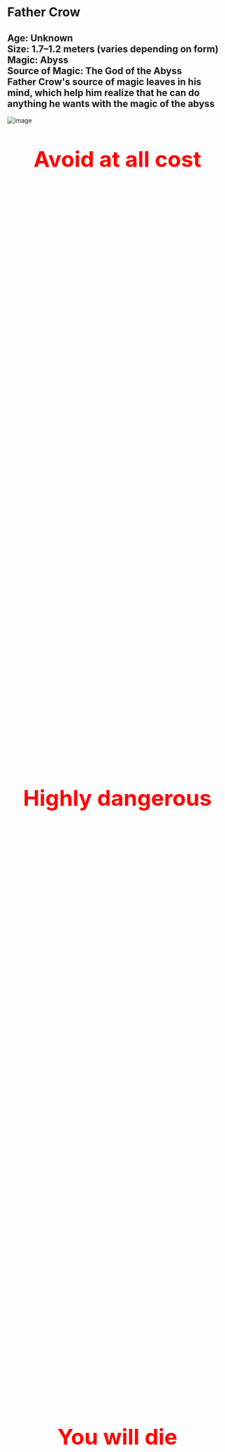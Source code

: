# Father Crow

**Age:** Unknown  
**Size:** 1.7–1.2 meters (varies depending on form)  
**Magic:** Abyss  
**Source of Magic:** The God of the Abyss  
Father Crow's source of magic leaves in his mind, which help him realize that he can do anything he wants with the magic of the abyss 
---
![image](https://github.com/user-attachments/assets/edf1025d-1ba9-4919-be47-9be16afddec8)

<div style="color: red; font-weight: bold; text-align: center;">

  <p style="margin-bottom: 1400px; font-size: 50px;"> Avoid at all cost</p>
  <p style="margin-bottom: 1400px; font-size: 50px;"> Highly dangerous</p>
  <p style="margin-bottom: 1400px; font-size: 50px;"> You will die</p>
   <p align="center">
  <a href="https://alongidron.github.io/molgurath_wiki/character/overlords.html">
    ← Return to Overlords
  </a>
</p>
  <p style="margin-bottom: 1400px; font-size: 50px;"> You can move on now</p>
  <p style="margin-bottom: 1400px; font-size: 50px;"> Even if you learn about him you will still die to him</p>

</div>
---

*Still here?*  
Then you’re either **too foolish**… or **already too far gone.**  

Very well. Let me tell you about the one **even gods avoid…**  

---

### **Mini Story**
Father Crow—one of the most powerful, dangerous, and cruel overlords you will ever face— but he was not always that way. Once, he was known as Gabriel, a creative and joyful child born into the wrong crow clan.

Back in the days of the Crow King, the Crow people were divided into clans. Gabriel belonged to the Hoga Rath, the clan of warriors. But unlike the others, Gabriel studied magic, not combat. For that, he was relentlessly bullied by his parents, his brothers, and nearly every other crow in the clan.

Only two spared him. His sister Lila, who left the clan when Gabriel was seven due to its cruelty, and one brother, Jakob, who admired Gabriel’s knowledge of magic but did little to protect him.

As time passed, Gabriel’s heart filled with rage and sorrow. He didn’t blame the crows. He blamed the Crow King, who had forged a cruel and unforgiving society. And so, at the age of eleven, Gabriel left home, wandering the world alone.

After nearly a year, voices began whispering in his mind. They promised strength, vengeance, and power. He followed the whispers until he reached a glowing green pool, within which a creature waited—the God of the Abyss.

The Abyss god promised him power, freedom from pain, and a path to revenge—if only Gabriel would help set him free. Without hesitation, Gabriel agreed, allowing the abyss to enter his mind.

The god believed the boy would be easy to control—a child, after all, should be malleable. But he was wrong. Inside Gabriel burned anger, hatred, and a darkness deeper than the void itself.

They say if you stare into the abyss, the abyss corrupts you. But when Gabriel stared into it… he corrupted the abyss.

With his newfound power, Gabriel began preparing. For twenty years, he trained in the shadows, growing stronger. And when the time came, he returned to the Crow Kingdom.

But fate threw him a moment of light. As he passed an old crow-woman struggling on the roadside, Gabriel—out of instinct—helped her. And in that instant, something flickered inside him: a spark of light in the darkness.

This light changed him. He abandoned his plan for revenge and instead formed a resistance, determined to purify the crows. He took the name Father Crow, believing he could guide his people to a better future.

But the resistance was weak. The king’s army crushed them. His followers were captured, and Father Crow was banished. He begged for their lives—but the king wanted a show. An example. One by one, his followers were executed before his eyes.

And in that moment, as the last head fell, Father Crow stopped crying.

His tears dried. His heart emptied. A smile crept across his face—not the grin of a madman, but the expression of a soul finally freed from empathy. In that instant, he became pure darkness.

He walked away.

He found a cave, made sure he was alone, and meditated—diving deep into his mind where he once again met the God of the Abyss. Without hesitation, he attacked. Blow after blow, he punished the god for deceiving him. The god pleaded. He claimed that giving Gabriel all his power at once would have killed him.

Father Crow, sensing the lie, tightened his grip, choking the god until he turned pale.  
Then, the Abyss god gasped out a final offer: a halberd, hidden and ancient, that held the power Father Crow truly sought.

Father Crow let go.  
The God of the Abyss, weakened and breathless, drew a map—etched into the very air of the dream realm—leading to the weapon Father Crow sought: the Halberd of the Abyss.

Father Crow awoke in the cave. He rose in silence, eyes glowing with renewed purpose, and began his journey.  
For eleven months, he followed the path laid before him. Along the way, assassins, warriors, and fools hungry for glory tried to stop him. But none were a match. Each encounter ended the same: blood on the blade, silence in the wind.

At last, he arrived at the Temple of the Abyss, a forgotten ruin buried beneath shadow and time. As his hand closed around the halberd, a pulse of abyssal energy exploded across the land—like a scream muffled by the void.

Only two beings cared for it.  
One was the King of the Crows, perched high in his obsidian tower.  
The other was the Gargantura.

He no longer sought resistance—he demanded allegiance. For a full year, he scoured the lands, challenging every warrior, beast, and creature he could find. If they failed to meet his standards, he killed them without hesitation. If they survived, they were recruited into his army.

To ensure their loyalty, he gave each a crow mask, cursed to never come off. If removed, death would follow within a day.

But as his army grew, two eyes began watching him.  
One was powerful—so powerful that even Father Crow could not ignore its presence.  
The other was weak, barely worth noticing—but it never blinked.

For months, he tried to shake them off, sending scouts and casting spells, but nothing worked. Wherever he went, they followed. Silently. Patiently.

Eventually, he wandered to the cold mountains of Beedavilan, a place of emptiness, snow, and wind so sharp it could carve bone. The weak gaze disappeared in the frozen silence, but the stronger presence drew nearer.

Sensing a battle, Father Crow sat cross-legged in the snow, meditating to locate the source.  
But he was already too late.  
Two minutes later, the snow around him cracked.

Before him stood the Gargantura. Without hesitation, Father Crow struck—a perfect slash meant to bisect the beast in a single motion. And it did. For a moment.

But when he turned to look, the Gargantura was already healing, its body knitting itself back together at an alarming rate.  
It turned its head and let out a roar of pure flame, purple fire spewing toward Father Crow like the breath of a dying star.  
He dodged, barely.

And so the battle began.  
It raged for hours, perhaps even days. Father Crow cut, slashed, burned, and cursed the beast. He unleashed abyssal magic, tried to erase it from existence, and even tore it apart limb by limb.  
But nothing worked.

The Gargantura not only healed—it adapted, becoming faster, sharper, and more ruthless with every strike. Yet in the end, Father Crow prevailed. From the corpses of his enemies, he had once collected a dagger, and with it, he pierced the creature; a portal opened under the Gargantura that sent him to hell.

Father Crow was left broken and bloodied, but the trial was not over. Seven riders approached—crows on horseback. Four of them he recognized from his childhood, though three were strangers to him. Among them was General Osricain. At once, Osricain warned the others not to draw too close, for he alone could sense the terrible power bleeding from Father Crow’s wounded form. When he looked deeper, he knew—this was the crow he had long sought to overthrow the king.

Two of the riders beside Osricain were his loyal students, bound to him regardless of his ambition. The other four, however, branded him a traitor. Osricain gave them one chance to join him. When they refused, he cut them down.

Father Crow, dazed and weakened, struggled to understand. Osricain revealed his intent, urging Father Crow to recover his strength before the task ahead.

When Father Crow woke again, the horses lay dead around him, the battlefield twisted into ruin. Osricain claimed that during his slumber, he had spoken with the God of the Abyss. With a gesture, he teleported them to the throne room of the crow king.

General Velterra struck first, swinging his colossal hammer in a crushing arc. He was too slow. Father Crow severed his arm and sent him crashing backward with a savage kick. As he raised his weapon to finish him, a gust of cutting wind forced him aside. Osricain stepped forward, bidding him to leave the battlefield behind and strike only at the king, while he dealt with the rest.

The battle within the throne room ended swiftly once Father Crow gained the upper hand. The king, realizing too late that he had underestimated him, abandoned his crown and fled into the shadows.

When Father Crow returned, the chamber was littered with the defeated. Osricain was nowhere to be seen, and Velterra slumped against the wall, broken but still alive. Father Crow fixed his gaze on him and forced his submission, demanding that every crow be bound with the cursed masks—or suffer the loss of his remaining arm.

With his command delivered, Father Crow turned to a darker purpose. He walked the path back to his childhood home, where his family awaited. One by one, he slaughtered them all, sparing only his brother Jakob, whom he cast into another dimension.

When the blood had settled, he called upon the abyss. With his power, he rebuilt the ruins of his house, reshaping it into a living prison. Into its walls he bound the souls of his family, condemning them to eternal torment. Their hollow corpses he reanimated, forcing them to serve as guardians of their own cursed tomb.

Only then did Father Crow return to his castle, his vengeance complete and his power deepened by the cruelty he had wrought.


As Father Crow returned, disappointment shadowed his face. Velterra had not donned the mask. Instead, he studied it warily, having seen the agony it brought to those who wore it.

Curiosity drove him to question its purpose. Why such torment? Why such resistance in every crow that touched it?

In his rare good mood, Father Crow obliged. The masks, he explained, were forged to bind flesh and soul alike. Once placed upon the head, they connected directly to the brain, searing through nerves with unrelenting pain. Through that bond, Father Crow gained perfect control. Removal was impossible—taking the mask off was no different than tearing out the mind itself, ensuring only death.

But the masks did more than enslave. They tested strength. A crow unworthy of Father Crow’s standard would wear it in vain—their eyes would remain dark, lifeless. Only those whose gaze burned with an abyssal glow would be deemed strong enough to endure.

The explanation unsettled Velterra further. The thought of surrendering both his freedom and his mind left him colder than the pain itself. Instead, he offered Father Crow a bargain. As long as his true arm remained severed, he would devote himself to service—no matter how cruel or meaningless the task.

Father Crow considered the offer and, amused by its humility, accepted. He then gave Velterra his first command: to gather those whose eyes did not glow beneath the masks, and shape them into an army. Not soldiers of glory, but a legion of the broken—an army of failure, bound in darkness to serve his growing empire.


Then Father Crow returned to his throne room, its doors groaning open beneath his touch. The moment he stepped inside, steel cut through the air—a blade hurled with deadly precision. It missed him by an inch, striking the stone wall.

Osricain stood before him, seething with fury. His voice was sharp, his anger clear. He condemned Father Crow’s recklessness, questioning how he could possibly safeguard the empire. With the king of crows gone, the overlords would surely descend upon them, and Father Crow’s idea of defense was, in Osricain’s eyes, nothing short of disastrous.

Father Crow, unshaken, sought to ease his concerns. He summoned forth those allies he had gathered during his years of exile, champions who had bent to his power and carried his mark. Osricain was not impressed at first, but as his gaze lingered on a few familiar faces, he conceded. They were strong enough—for now.


Days later, the throne room was disturbed once again. This time, by Velmora, an overlord whose power was greater than Father Crow had imagined. Their clash was immediate and merciless, and within moments she had driven him to the brink of death. But before the final strike could fall, Osricain intervened, forcing her back.

Velmora’s expression shifted. She stepped beyond her fury, acknowledging Father Crow as the new ruler. With a smile as sharp as her blade, she promised to spread the word to the other overlords, ensuring they would not rise against him. But Father Crow’s warning was cold—if she did not strike him down now, he would one day kill her. Velmora only shrugged, dismissive, before vanishing into the shadows with a careless wave.


In the silence that followed, Father Crow sat upon his throne, a new ambition burning within him. It was no longer enough to command the crows, nor to hold his fractured empire. From that day onward, his path was set—he would rise beyond them all. He would become the most powerful overlord.

To accomplish his new ambition, Father Crow knew he had to expand his empire, grow his armies, and strengthen himself beyond measure. His first step was conquest. He spread his dominion outward, striking down rival overlords who stood in his way. One by one, he slaughtered them—seven in total—each death claimed by his own hand.

The conquered were not given freedom. Those who survived were shackled beneath his will, forced to wear his cursed masks. In their pain and obedience, his army swelled. But Father Crow sought more than numbers—he demanded order. To enforce this, he established a hierarchy of ranks:


**Soldiers** — each strong enough to kill a bear.



Commanders—warriors capable of felling a dragon.


Generals—leaders whose strength could crush entire armies.


Winged Generals—the pinnacle of his forces, beings powerful enough to bring down cities.


Father Crow’s hunger for strength did not stop with conquest. He collected weapons from fallen enemies, studying their designs, their flaws, and their potential. Through this pursuit, he came to a grim conclusion: the rapier, delicate and demanding, was the most difficult weapon to master. And so he made it his chosen blade, forcing his body and skill to bend to its ruthless precision.


To ensure his Winged Generals remained worthy of their station, he imposed two cruel tests.  

**First:** They were forbidden from wielding more than seventy percent of their strength in battle. If they could not dominate their enemies with such restraint, then they were unfit to hold the title—and unworthy to serve him. Mercy was never the lesson; mastery was.  

**Second:** From time to time, each Winged General was forced to face him directly. These duels were not meant to be won—only survived. To endure even a fraction of his abyssal might and rise again was proof of their strength. To falter was proof of their weakness.


Over the years, Father Crow’s insatiable hunger for power became a problem for all who dwelled within the realms. Creatures whispered of him with dread, plotted his assassination, and poured their hatred into death wishes against his name. Yet none succeeded.  

To wish for Father Crow’s death demanded a price—a sacrifice no desperate soul could truly afford. Still, the closest attempt came when one dared to wish him bound in ropes upon a set of rails, with a train charged with enough power to kill him rushing forward. It was a simple wish, almost crude in its design, but deadly all the same. At the last instant, Father Crow broke free, escaping the fate meant to claim him.


But the attempts only grew more desperate, especially after the tale of the warrior. Father Crow had found him on a distant island, a man of strength who impressed even him. When asked to join, the warrior refused.  

In response, Father Crow erased all life upon the island—every creature, every plant—leaving the warrior in a wasteland of silence. The warrior chose death over servitude, but Father Crow was not merciful. He sent one of his generals to keep the man alive for fifty years, forcing him to endure endless solitude until he finally broke. At last, the warrior surrendered and swore allegiance.

That single act sent shockwaves through his ranks. Outrage spread like wildfire, and resistance rose against him—two of his Winged Generals, two hundred generals, thirty thousand commanders, and nearly two hundred thousand soldiers all turned their blades upon Father Crow.  

They struck together, a storm of steel and magic meant to bring him down. But even united, they failed. Their rebellion broke upon him like waves against a cliff, leaving only ruin in its wake.


The shock did not end there. The echo of his defiance reached farther—into the ears of overlords and into the higher planes themselves. Gods, angered and horrified, abandoned their rivalries and banded together against him. Their fury was boundless, their fear undeniable.  

Yet where divinity seethed, death itself was pleased. Death admired the cruelty, the relentlessness, the certainty of Father Crow’s dominion—and in turn, Death rewarded him.


**Death rewarded Father Crow three times, each gift deepening his dominion.**  

**First:** Death bound the souls of his fallen soldiers to him. When they died, they did not pass to the afterlife but remained tethered, stored for later use as Father Crow saw fit.  

**Second:** Death crafted for him two spliced crows—perfect assassins capable of killing any target. Yet their existence was fleeting; once they struck, they vanished, and Death would not remake them until he had gathered enough power from souls. He warned Father Crow to unleash them only when no other path to victory remained.  

**Third:** Death placed in his hand a blackened orb pulsing with necrotic power. Within it lay the essence of death itself, a seed from which Father Crow could shape a Death General, a servant whose strength would rival entire armies.


For a time, these gifts cemented his power. But not all saw war as the answer. A diplomatic overlord named Bell sent Father Crow a peace deal. At first, Father Crow ignored it. Bell, insulted, struck at him while he was already locked in battle against another overlord. Outnumbered and his forces wavering, Father Crow relented and agreed to hear Bell’s terms.  

He traveled to the gathering where Bell and the other local overlords awaited to sign the accord. Father Crow nearly set his name to the parchment—until he saw Velmora seated among them. Rage rose in him, and he nearly drew his weapon to begin another war.  

Before blood could spill, the air shifted. From the shadows came the demon god Charly, who insisted that a deal must be struck. With his authority, he rewrote the pact, carving slight but crucial changes to sway Father Crow into agreement:  

He would be permitted to walk the inner ring, but could only claim broken souls to strengthen his army.


He was free to act as he saw fit if challenged by another creature.


He would be granted a special alcohol potent enough to affect even a crow.


He would be allowed one sanctioned duel to the death with Velmora, under Charly’s watchful eye.


The changes were acceptable. Father Crow pressed his claw to the parchment and signed, binding himself to the accord—but also securing freedoms that would fuel his rise even higher.  

Once all the overlords had signed their accords, Charly snapped his fingers. An arena of shadow and fire erupted around them, startling both Father Crow and Velmora. Charly demanded their duel be settled immediately.  

The two clashed without restraint. Their battle raged long, each strike shaking the walls of the conjured coliseum. At last, Father Crow prevailed, striking Velmora down. Yet before the dust settled, Charly revived her. Father Crow was dissatisfied with this outcome, but accepted it—it was better than nothing.


Over the years that followed, Charly’s pact ushered in an uneasy peace. He hosted tournaments where overlords could vent their power upon one another. More often than not, Father Crow was the victor, and the balance held. Life grew so stable that even Father Crow allowed himself small indulgences, taking days off to drink in Charly’s bars.  

But peace never lasted. One evening, as he sat drinking, assassins struck. It irritated him to spill blood on a day meant for leisure, but he dispatched them with ease. As he left the bar, another challenger awaited him—**Willow**.

She was far stronger than Father Crow had anticipated. Forced to sober himself quickly, he engaged her in a serious fight. Midway through, his strike went astray and tore into the bar itself. The ground quaked as the establishment began to sink. In his confusion, he noticed the bartender watching him calmly.  

The man spoke once: Charly’s message. Father Crow was no longer welcome in his bars. Then, with a wave, the bartender vanished, and the bar itself dissolved into nothing.  

Rage consumed Father Crow. He turned his fury toward Willow, but she had already slipped away. Furious, he unleashed a single abyssal blast that leveled everything within a three-mile radius. Still unsatisfied, he returned to his castle and dispatched assassins to hunt her down. Days passed, and none returned with success.


But then Charly’s messenger appeared before Father Crow. With a sly grin, the envoy delivered the offer: in exchange for enough souls, Charly was willing to sell him **the hatchhole**.  

Father Crow wasted no time. He sent his generals to raid both heaven and hell, scouring every battlefield, every forgotten rift, and every underworld vault to collect the currency of souls. The campaign was swift and merciless. When they returned, they brought with them a hoard vast enough to shake the balance of realms.  

Among them was a prize that stunned even Father Crow—**Lilith’s soul**. Without hesitation, he bound it into his service, shaping her essence into one of his own soldiers.

Yet as his gaze lingered on his growing army, another thought pierced his mind. Willow still lived. The memory of her defiance and the insult she carried burned in him like a wound unhealed.  

And so, leaving his generals to secure the souls, Father Crow went out himself. He would find her. He would end her.


As he moved through a forest, the air grew heavy with presence. There, upon the path, he was confronted by the god of knowledge—**Oboo**.  

Father Crow struggled against Oboo. The god of knowledge was not only a masterful fighter but also one who could see into the future. Every strike Father Crow attempted was predicted and avoided, leaving him exhausted and frustrated.  

It took time, but eventually Father Crow uncovered the truth of Oboo’s defense—he did not attack because every vision of counterstrike ended in his own death. Armed with this knowledge, Father Crow changed tactics. Instead of conserving strength, he unleashed only his most devastating blows. Each one was fatal if it landed, forcing Oboo to dodge again and again. Yet Father Crow layered these strikes with deception: following every killing blow with a weaker attack that Oboo never foresaw as the true threat. Piece by piece, those smaller wounds accumulated, tipping the balance.  

But just as Father Crow gained the upper hand, **the Dark Guardian** entered the fray. The tide shifted instantly. Now forced onto the defensive, Father Crow gave ground, his abyssal power straining as he dodged relentless assaults from both opponents.  

Then his sharp eyes caught it—an old scar across the Dark Guardian’s body, a weakness left behind from a past battle. Father Crow seized the chance. He created the opening he needed, feigning retreat before surging forward with all his strength. His strike landed with perfect precision, driving abyssal power into the wound. The Dark Guardian collapsed, slain by the sheer force of the blow.  

Oboo was devastated when he saw the Dark Guardian fall. His grief left him exposed long enough for Father Crow to recover his strength. But sorrow quickly turned to fury. Filled with rage, Oboo hurled himself at Father Crow, forcing the battle to continue. It dragged on for a time, until at last Father Crow seized an opening and raised his weapon for the killing blow.  

Before it could land, Oboo vanished.


Father Crow believed victory was his. Worn and bloodied, he collapsed beneath the shade of a tree to rest. But fate had other designs. Another god of knowledge, **Shiashlian**, appeared in that moment and struck. With a single act of divine will, he transformed Father Crow into a child, erasing all memory of who he truly was.  

Shiashlian believed he could redeem him, raise him anew without the corruption of cruelty and abyssal power. For one hundred and sixty years, the plan seemed to succeed. Father Crow grew gentle, his mind cleansed of bloodlust.  

Until the day he wandered to a lake. The waters shimmered like the abyss he had once commanded. Staring into its depths, his true self awakened. Memories returned in a surge of darkness, and with them, his hunger for power.  

He summoned his halberd, but in his child’s form it was too heavy to wield. Instinct forced him to his rapier. To his surprise, its speed and precision far surpassed his old weapon. With that revelation, he struck swiftly and without mercy, cutting Shiashlian down.  

As the god’s body crumpled, something stirred within Father Crow. Two new powers unfurled:  

- The ability to change his age at will.  
- The ability to alter his appearance, wearing any face he desired.  


Before he could revel in these gifts, **Zila—the goddess of the undead—** appeared before him. She banished him to hell, sentencing him to trial.  

The judgment was grim. Guilty of countless crimes, he was condemned to infinite death. The sentence decreed that he would face every creature he could not kill, and in each trial, he would die by their hand. Yet the devil could find only three hundred such beings. To fill eternity, he crafted endless scenarios, each like the death wishes once cast upon Father Crow—but this time, they killed him for real.  

Death came again and again. By the time he had suffered 123,000 deaths, the devil himself came to visit.  

The devil came to Father Crow with an offer. His demon gods had returned from death, but they no longer obeyed him. Instead, they grew lazy, unruly, and insolent. The devil wanted them destroyed—and he wanted Father Crow to lead the slaughter.  

He promised Father Crow two months to prepare his army. If he succeeded, the sentence of infinite death would be reduced greatly. Father Crow agreed without hesitation. With that, the devil returned him to his castle.


When Father Crow stepped into his domain, chaos greeted him. His lower generals mistook him for an intruder and attacked, but his Winged Generals alone knelt, recognizing their true master’s presence. As he advanced into the throne room, he was met with an unexpected sight: **a clone of himself** sitting upon the throne.  

The Winged Generals explained. During his absence, a human had arisen, a man who, through some strange and impossible means, had become the equal of Father Crow in form and aura. They had used him to keep order, knowing only the true Father Crow could stride through the castle unhindered by their attacks.  

Fascinated by this anomaly, Father Crow chose not to kill the human but to keep him alive, intrigued by what power could create such a reflection of himself.  

Then he gave his command. All territories were to be abandoned if necessary, and every soldier and creature brought together. Victory was not optional—it was absolute. His generals protested, warning that relinquishing lands would weaken their grasp, but Father Crow silenced them. Conquest could wait. Survival and triumph came first.  

And so they gathered. Even those once branded as traitors, like **Koronis** and **Byleistr**, returned to serve under him once more. From the shadows also came **Gaster Stone, the demon lord**, pledging his strength to Father Crow’s cause.  

A storm was gathering, and Father Crow meant to meet it with everything he had.


For two months, Father Crow prepared. Every soldier was positioned, every strategy laid bare. The day of reckoning arrived, and he was ready to face all fourteen demon gods.  

But only eleven appeared.  

The absence was unexpected, yet it tilted the scales slightly in his favor. Seizing the moment, Father Crow struck first. With brutal precision, he cut down five of the demon gods before they could even raise their guard.  

Then Charly acted. With a single devastating strike, he annihilated Father Crow’s archers, throwing the battlefield into chaos. It was the signal for the remaining four demon gods to advance, and soon they clashed with Father Crow’s army in a storm of fire and shadow.  

Leaving the melee behind, Father Crow confronted Charly directly. The duel began in his favor; he pressed close, never allowing the demon god enough space to weave his spells. Charly faltered, struggling to force distance between them. But at last, he found his chance.  

With a surge of abyssal might, Charly conjured a barrier, holding Father Crow back long enough to cast a powerful spell. It struck like a thunderclap, forcing Father Crow to retreat. For the first time, Charly stood at full height, hurling spells that tore through the air. The tide shifted—wounds opened on Father Crow’s body as Charly pressed the attack.  

When Father Crow’s blood was spilled across the ground, Charly seized it. He tried to drink it, hoping to wield Father Crow’s abyssal magic against him. But Father Crow reacted faster, shattering the glass before it touched his lips.  

Charly snarled, readying another spell—when a blast struck him from the side. **Gaster Stone** had entered the fray, alongside a **moon demon** whose magic roared like a storm. Together, they overwhelmed Charly, and with a final eruption of energy, the demon god was cast from the battlefield.  

Father Crow returned to the chaos of the war, only to find that **Staticus** and **Nightmare** were nowhere to be seen. Of the demon gods who remained, only **Mammon** and **Leviathan** still fought. Leviathan fell swiftly, his bulk crashing into the earth. Mammon resisted longer, but in the end, he too was broken.



At last, the battle was over. Father Crow summoned his generals, his shadow stretching across the battlefield, to take account of the survivors and the dead.  

Father Crow was disappointed when the battlefield was tallied. The number of his generals had been reduced, and the strength of his army weakened. Turning to the human **Caleb**—the one who had served as his stand-in—Father Crow declared that he would take command once more. Caleb was tasked with recapturing any lost territories.  

Caleb tried to reason with him, explaining that with so few generals left, the task might be impossible. But Father Crow would hear none of it. His command was absolute: Caleb would find a way to succeed, no matter the cost.  

With that settled, Father Crow went to meet the devil. Though the battle was over, he knew the truth—those demon gods were not truly dead. They had only been shadows of their former selves, and he longed for the day he could face them at their full strength.

But the devil’s words cut into him. He explained that if even one of the demon gods had fought in their true power, Father Crow would not have survived. The truth angered him, and he burned to lash out, but before he could speak a word, the devil cast him back into torment.  

Two more weeks passed in endless suffering. Then, at last, Father Crow was released.



When Father Crow returned to his castle, something felt wrong. A presence lingered that did not belong. He searched until he found it: a blooming garden sprouting in the very heart of his fortress. Roses, moon lilies, and thorned vines coiled around two chairs and a tea table.  

Seated there, sipping calmly, was **Zila—the Witch Goddess of the Undead**.  

Annoyance flared in Father Crow, and he attacked her outright, only to be halted by her strange explanation. She claimed she merely wished to share tea. Confused and unwilling to waste time, he ignored her and turned his attention to his generals.



Caleb, shaken by his sudden return, admitted progress was still incomplete. Most territories had been reclaimed, but fifteen generals were faltering, and five more were missing—two confirmed dead. Father Crow masked his rage, sending Caleb to aid the struggling fifteen. But once Caleb departed, he turned on his generals.  

He demanded to know why none had acted against the intruding witch. One answered, hesitantly, that they assumed she was fulfilling her godly duty, since two generals’ souls had already been taken. That answer only deepened his fury. Without hesitation, he slew the speaker and commanded the rest to find replacements for the fallen. Each was ordered to bring their strongest warriors before him.

When they departed, his thoughts circled back to Zila. Convinced she was lying, he returned to her garden and attacked again—only to feel the chill of souls nearby. In the heat of battle, Zila silently pointed behind him.  

Father Crow turned.  

A nightmarish creature loomed, strangling two souls in its claws. Rage consumed him. Dropping his weapon, he lunged barehanded, beating the abomination until it crumpled lifeless.  

Spattered in blood, he returned to Zila’s tea table. She remained seated, unmoved, as if nothing had changed. Exhausted, he relented and shared her tea. Only afterward did he order her to disable her traps before leaving. She obeyed, vanishing as quietly as she had come.

---

Still burning with fury, Father Crow hunted down the creature’s kin and unleashed his vengeance, leaving nothing but ruin. Days later, he summoned his generals once more. Caleb admitted all territory had been reclaimed—except for one region, where a single warrior resisted.  

Anger flashed again, but Father Crow let it pass, noting the progress. He declared he would deal with the warrior himself.  

The warrior proved to be no mere fighter, but the **Overlord known as the Desert King**. Their battle shook the sands. Despite Father Crow’s abyssal might, the Desert King triumphed. Father Crow, stunned by the king’s strength, withdrew with cold words of apology for his generals’ reckless attempt to challenge such a foe.

---

When he returned to his castle, his fury fell on Caleb. He slammed him to the ground for failing to mention that the warrior was an overlord. Yet his temper cooled when the generals returned with their chosen warriors. To his surprise, all survived his brutal trials.  

From that day forward, Father Crow abandoned his grand schemes of conquest. Instead, he sank into a rotten, twisted routine:  

- Once a month, he met with Zila, sharing bitter tea and stranger conversations among her invasive gardens.  
- Almost daily, he wandered ruined lands, hunting broken things—shattered souls, malformed beasts, cursed wanderers. Anything fractured enough to mold.  
- Relentlessly, he forced his generals to present their champions for bloody trials, each test designed to scar them deeper.  
- Whenever a Winged General fell, another was chosen—through blood, violence, or betrayal.  

---

His name became more than a title. It became a warning.  
**Legends whispered:**  

*If you see him—hide.*  
*If he sees you—pray.*  
*And if he’s interested in you… run.*  

But the darkest whisper of all was reserved for the desperate.  

Those broken enough to beg for one last chance, those who would do anything to rise again—  
They knew the truth.  
**Father Crow would find them.**

---

